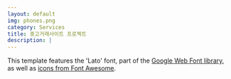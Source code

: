 ```yaml
---
layout: default
img: phones.png
category: Services
title: 중고거래사이트 프로젝트
description: |
---
```

This template features the 'Lato' font, part of the [Google Web Font library](http://www.google.com/fonts), as well as [icons from Font Awesome](http://fontawesome.io).
